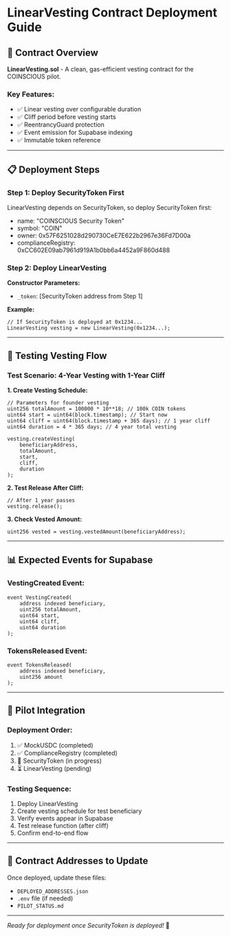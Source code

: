 # LinearVesting Contract Deployment Guide

## 🎯 **Contract Overview**

**LinearVesting.sol** - A clean, gas-efficient vesting contract for the COINSCIOUS pilot.

### **Key Features:**
- ✅ Linear vesting over configurable duration
- ✅ Cliff period before vesting starts  
- ✅ ReentrancyGuard protection
- ✅ Event emission for Supabase indexing
- ✅ Immutable token reference

---

## 📋 **Deployment Steps**

### **Step 1: Deploy SecurityToken First**
LinearVesting depends on SecurityToken, so deploy SecurityToken first:
- name: "COINSCIOUS Security Token"
- symbol: "COIN"  
- owner: 0x57F6251028d290730CeE7E622b2967e36Fd7D00a
- complianceRegistry: 0xCC602E09ab7961d919A1b0bb6a4452a9F860d488

### **Step 2: Deploy LinearVesting**
**Constructor Parameters:**
- `_token`: [SecurityToken address from Step 1]

**Example:**
```solidity
// If SecurityToken is deployed at 0x1234...
LinearVesting vesting = new LinearVesting(0x1234...);
```

---

## 🧪 **Testing Vesting Flow**

### **Test Scenario: 4-Year Vesting with 1-Year Cliff**

**1. Create Vesting Schedule:**
```solidity
// Parameters for founder vesting
uint256 totalAmount = 100000 * 10**18; // 100k COIN tokens
uint64 start = uint64(block.timestamp); // Start now
uint64 cliff = uint64(block.timestamp + 365 days); // 1 year cliff
uint64 duration = 4 * 365 days; // 4 year total vesting

vesting.createVesting(
    beneficiaryAddress,
    totalAmount,
    start,
    cliff,
    duration
);
```

**2. Test Release After Cliff:**
```solidity
// After 1 year passes
vesting.release();
```

**3. Check Vested Amount:**
```solidity
uint256 vested = vesting.vestedAmount(beneficiaryAddress);
```

---

## 📊 **Expected Events for Supabase**

### **VestingCreated Event:**
```solidity
event VestingCreated(
    address indexed beneficiary, 
    uint256 totalAmount, 
    uint64 start, 
    uint64 cliff, 
    uint64 duration
);
```

### **TokensReleased Event:**
```solidity
event TokensReleased(
    address indexed beneficiary, 
    uint256 amount
);
```

---

## 🎯 **Pilot Integration**

### **Deployment Order:**
1. ✅ MockUSDC (completed)
2. ✅ ComplianceRegistry (completed)  
3. 🚧 SecurityToken (in progress)
4. ⏳ LinearVesting (pending)

### **Testing Sequence:**
1. Deploy LinearVesting
2. Create vesting schedule for test beneficiary
3. Verify events appear in Supabase
4. Test release function (after cliff)
5. Confirm end-to-end flow

---

## 🔧 **Contract Addresses to Update**

Once deployed, update these files:
- `DEPLOYED_ADDRESSES.json`
- `.env` file (if needed)
- `PILOT_STATUS.md`

---

*Ready for deployment once SecurityToken is deployed!* 🚀

